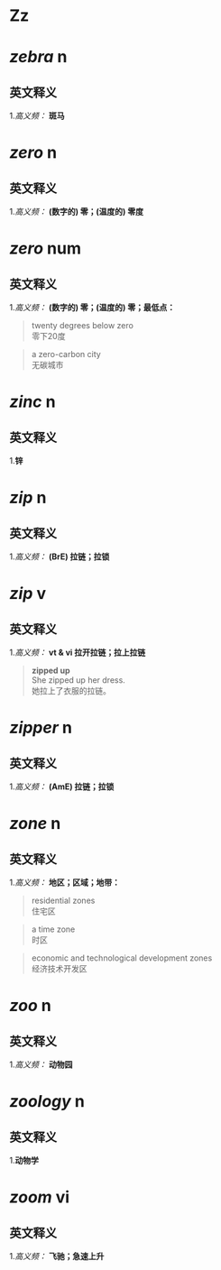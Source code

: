 # Zz

# ***zebra*** n
英文释义
---
1.*高义频：* **斑马**  

# ***zero*** n
英文释义
---
1.*高义频：* **(数字的) 零；(温度的) 零度**  

# ***zero*** num
英文释义
---
1.*高义频：* **(数字的) 零；(温度的) 零；最低点：**  
 > twenty degrees below zero  
 > 零下20度

 > a zero-carbon city   
 > 无碳城市


# ***zinc*** n
英文释义
---
1.**锌**  

# ***zip*** n
英文释义
---
1.*高义频：* **(BrE) 拉链；拉锁**  

# ***zip*** v
英文释义
---
1.*高义频：* **vt & vi 拉开拉链；拉上拉链**  
 > **zipped up**  
 > She zipped up her dress.   
 > 她拉上了衣服的拉链。


# ***zipper*** n
英文释义
---
1.*高义频：* **(AmE) 拉链；拉锁**  

# ***zone*** n
英文释义
---
1.*高义频：* **地区；区域；地带：**  
 > residential zones   
 > 住宅区

 > a time zone   
 > 时区

 > economic and technological development zones   
 > 经济技术开发区


# ***zoo*** n
英文释义
---
1.*高义频：* **动物园**  

# ***zoology*** n
英文释义
---
1.**动物学**  

# ***zoom*** vi
英文释义
---
1.*高义频：* **飞驰；急速上升**  

